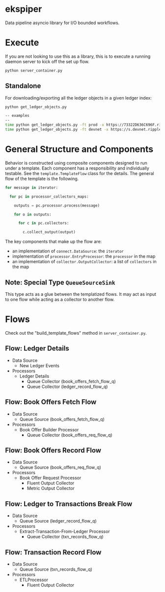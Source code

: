 # ekspiper
Data pipeline asyncio library for I/O bounded workflows.

# Execute
If you are not looking to use this as a library, this is to execute a running daemon server to kick off the set up flow. 
```bash
python server_container.py
```

## Standalone
For downloading/exporting all the ledger objects in a given ledger index:
```bash
python get_ledger_objects.py

-- examples
--
time python get_ledger_objects.py -ft prod -x https://73322D636C696F.ripple.com:51233
time python get_ledger_objects.py -ft devnet -x https://s.devnet.rippletest.net:51234

```

# General Structure and Components
Behavior is constructed using composite components designed to run under a template. Each component has a responsibility and individually testable. See the `template.TemplateFlow` class for the details. The general flow of the template is the following.

```python
for message in iterator:

  for pc in processor_collectors_maps:

    outputs = pc.processor.process(message)

    for o in outputs:

      for c in pc.collectors:

        c.collect_output(output)
```

The key components that make up the flow are:
- an implementation of `connect.DataSource`: the `iterator`
- implementation of `processor.EntryProcessor`: the `processor` in the map
- an implementation of `collector.OutputCollector`: a list of `collectors` in the map

## Note: Special Type `QueueSourceSink`
This type acts as a glue between the templatized flows. It may act as input to one flow while acting as a collector to another flow.


# Flows
Check out the "build_template_flows" method in `server_container.py`.

## Flow: Ledger Details
- Data Source
  - New Ledger Events
- Processors
  - Ledger Details
    - Queue Collector (book_offers_fetch_flow_q)
    - Queue Collector (ledger_record_flow_q)

## Flow: Book Offers Fetch Flow
- Data Source
  - Queue Source (book_offers_fetch_flow_q)
- Processors
  - Book Offer Builder Processor
    - Queue Collector (book_offers_req_flow_q)

## Flow: Book Offers Record Flow
- Data Source
  - Queue Source (book_offers_req_flow_q)
- Processors
  - Book Offer Request Processor
    - Fluent Output Collector
    - Metric Output Collector

## Flow: Ledger to Transactions Break Flow
- Data Source
  - Queue Source (ledger_record_flow_q)
- Processors
  - Extract-Transaction-From-Ledger Processor
    - Queue Collector (txn_records_flow_q)

## Flow: Transaction Record Flow
- Data Source
  - Queue Source (txn_records_flow_q)
- Processors
  - ETLProcessor
    - Fluent Output Collector
